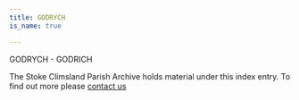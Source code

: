 ```yaml
---
title: GODRYCH
is_name: true

---
```


GODRYCH - GODRICH


The Stoke Climsland Parish Archive holds material under this index entry. To find out more please [contact us](/contact/)
